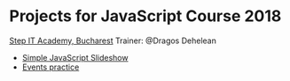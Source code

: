 
# Projects for JavaScript Course 2018
[Step IT Academy, Bucharest](https://itstep.ro/)
Trainer: @Dragos Dehelean
* [Simple JavaScript Slideshow](https://github.com/stln/test1)
* [Events practice](https://github.com/stln)